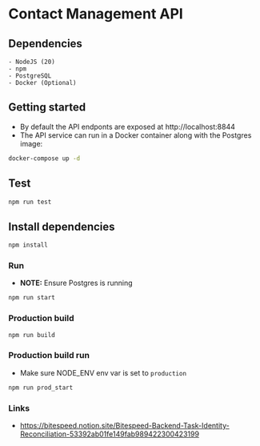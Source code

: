 # Contact Management API

## Dependencies
```
- NodeJS (20)
- npm
- PostgreSQL
- Docker (Optional) 
```

## Getting started
- By default the API endponts are exposed at http://localhost:8844
- The API service can run in a Docker container along with the Postgres image:
```sh
docker-compose up -d
```

## Test
```sh
npm run test
```

## Install dependencies
```sh
npm install
```

### Run
- **NOTE:** Ensure Postgres is running
```sh
npm run start
```

### Production build
```sh
npm run build
```

### Production build run
- Make sure NODE_ENV env var is set to `production`
```sh
npm run prod_start
```

### Links
- https://bitespeed.notion.site/Bitespeed-Backend-Task-Identity-Reconciliation-53392ab01fe149fab989422300423199